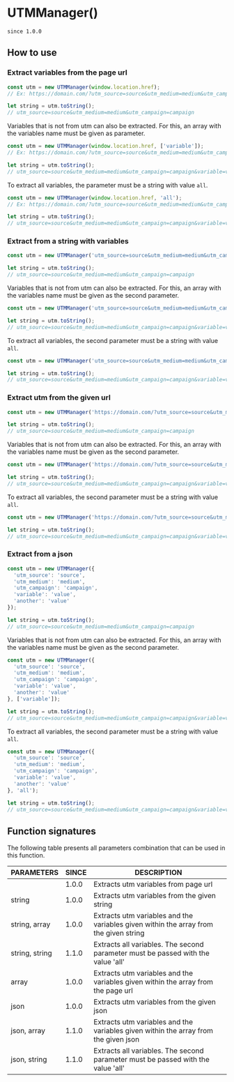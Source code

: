 # UTMManager()

`since 1.0.0`

## How to use

### Extract variables from the page url

```js
const utm = new UTMManager(window.location.href);
// Ex: https://domain.com/?utm_source=source&utm_medium=medium&utm_campaign=campaign&variable=value&another=value

let string = utm.toString();
// utm_source=source&utm_medium=medium&utm_campaign=campaign
```

Variables that is not from utm can also be extracted. For this, an array with the variables name must be given as parameter.

```js
const utm = new UTMManager(window.location.href, ['variable']);
// Ex: https://domain.com/?utm_source=source&utm_medium=medium&utm_campaign=campaign&variable=value&another=value

let string = utm.toString();
// utm_source=source&utm_medium=medium&utm_campaign=campaign&variable=value
```

To extract all variables, the parameter must be a string with value `all`.

```js
const utm = new UTMManager(window.location.href, 'all');
// Ex: https://domain.com/?utm_source=source&utm_medium=medium&utm_campaign=campaign&variable=value&another=value

let string = utm.toString();
// utm_source=source&utm_medium=medium&utm_campaign=campaign&variable=value&another=value
```

### Extract from a string with variables

```js
const utm = new UTMManager('utm_source=source&utm_medium=medium&utm_campaign=campaign&variable=value&another=value');

let string = utm.toString();
// utm_source=source&utm_medium=medium&utm_campaign=campaign
```

Variables that is not from utm can also be extracted. For this, an array with the variables name must be given as the second parameter.

```js
const utm = new UTMManager('utm_source=source&utm_medium=medium&utm_campaign=campaign&variable=value&another=value', ['variable']);

let string = utm.toString();
// utm_source=source&utm_medium=medium&utm_campaign=campaign&variable=value
```

To extract all variables, the second parameter must be a string with value `all`.

```js
const utm = new UTMManager('utm_source=source&utm_medium=medium&utm_campaign=campaign&variable=value&another=value', 'all');

let string = utm.toString();
// utm_source=source&utm_medium=medium&utm_campaign=campaign&variable=value&another=value
```

### Extract utm from the given url

```js
const utm = new UTMManager('https://domain.com/?utm_source=source&utm_medium=medium&utm_campaign=campaign&variable=value&another=value');

let string = utm.toString();
// utm_source=source&utm_medium=medium&utm_campaign=campaign
```

Variables that is not from utm can also be extracted. For this, an array with the variables name must be given as the second parameter.

```js
const utm = new UTMManager('https://domain.com/?utm_source=source&utm_medium=medium&utm_campaign=campaign&variable=value&another=value', ['variable']);

let string = utm.toString();
// utm_source=source&utm_medium=medium&utm_campaign=campaign&variable=value
```

To extract all variables, the second parameter must be a string with value `all`.

```js
const utm = new UTMManager('https://domain.com/?utm_source=source&utm_medium=medium&utm_campaign=campaign&variable=value&another=value', 'all');

let string = utm.toString();
// utm_source=source&utm_medium=medium&utm_campaign=campaign&variable=value&another=value
```

### Extract from a json

```js
const utm = new UTMManager({
  'utm_source': 'source',
  'utm_medium': 'medium',
  'utm_campaign': 'campaign',
  'variable': 'value',
  'another': 'value'
});

let string = utm.toString();
// utm_source=source&utm_medium=medium&utm_campaign=campaign
```

Variables that is not from utm can also be extracted. For this, an array with the variables name must be given as the second parameter.

```js
const utm = new UTMManager({
  'utm_source': 'source',
  'utm_medium': 'medium',
  'utm_campaign': 'campaign',
  'variable': 'value',
  'another': 'value'
}, ['variable']);

let string = utm.toString();
// utm_source=source&utm_medium=medium&utm_campaign=campaign&variable=value
```

To extract all variables, the second parameter must be a string with value `all`.

```js
const utm = new UTMManager({
  'utm_source': 'source',
  'utm_medium': 'medium',
  'utm_campaign': 'campaign',
  'variable': 'value',
  'another': 'value'
}, 'all');

let string = utm.toString();
// utm_source=source&utm_medium=medium&utm_campaign=campaign&variable=value&another=value
```

## Function signatures

The following table presents all parameters combination that can be used in this function.

| PARAMETERS     | SINCE | DESCRIPTION |
| -------------- | ----- | ----------- |
|                | 1.0.0 | Extracts utm variables from page url |
| string         | 1.0.0 | Extracts utm variables from the given string |
| string, array  | 1.0.0 | Extracts utm variables and the variables given within the array from the given string |
| string, string | 1.1.0 | Extracts all variables. The second parameter must be passed with the value 'all' |
| array          | 1.0.0 | Extracts utm variables and the variables given within the array from the page url |
| json           | 1.0.0 | Extracts utm variables from the given json |
| json, array    | 1.1.0 | Extracts utm variables and the variables given within the array from the given json |
| json, string   | 1.1.0 | Extracts all variables. The second parameter must be passed with the value 'all' |
